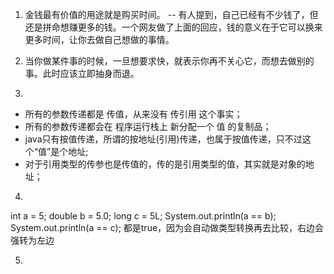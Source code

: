 1. 金钱最有价值的用途就是购买时间。
-- 有人提到，自己已经有不少钱了，但还是拼命想赚更多的钱。一个网友做了上面的回应，钱的意义在于它可以换来更多时间，让你去做自己想做的事情。

2. 当你做某件事的时候，一旦想要求快，就表示你再不关心它，而想去做别的事。此时应该立即抽身而退。

3.
- 所有的参数传递都是 传值，从来没有 传引用 这个事实；
-  所有的参数传递都会在 程序运行栈上 新分配一个 值 的复制品；
- java只有按值传递，所谓的按地址(引用)传递，也属于按值传递，只不过这个“值”是个地址;
- 对于引用类型的传参也是传值的，传的是引用类型的值，其实就是对象的地址；

4.
int a = 5;
double b = 5.0;
long c = 5L;
System.out.println(a == b);
System.out.println(a == c);
都是true，因为会自动做类型转换再去比较，右边会强转为左边

5.